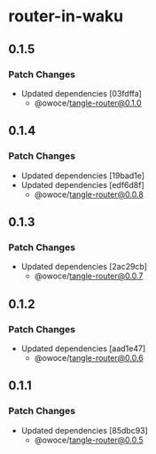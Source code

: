 # router-in-waku

## 0.1.5

### Patch Changes

- Updated dependencies [03fdffa]
  - @owoce/tangle-router@0.1.0

## 0.1.4

### Patch Changes

- Updated dependencies [19bad1e]
- Updated dependencies [edf6d8f]
  - @owoce/tangle-router@0.0.8

## 0.1.3

### Patch Changes

- Updated dependencies [2ac29cb]
  - @owoce/tangle-router@0.0.7

## 0.1.2

### Patch Changes

- Updated dependencies [aad1e47]
  - @owoce/tangle-router@0.0.6

## 0.1.1

### Patch Changes

- Updated dependencies [85dbc93]
  - @owoce/tangle-router@0.0.5
